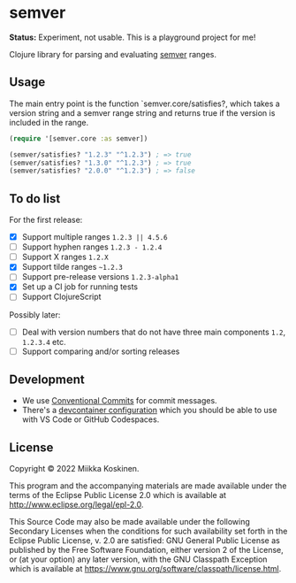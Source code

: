 # semver

**Status:** Experiment, not usable. This is a playground project for me!

Clojure library for parsing and evaluating [semver](https://github.com/npm/node-semver) ranges.

## Usage

The main entry point is the function `semver.core/satisfies?,
which takes a version string and a semver range string and returns true if the version is included in the range.

```clojure
(require '[semver.core :as semver])

(semver/satisfies? "1.2.3" "^1.2.3") ; => true
(semver/satisfies? "1.3.0" "^1.2.3") ; => true
(semver/satisfies? "2.0.0" "^1.2.3") ; => false
```

## To do list

For the first release:

- [x] Support multiple ranges `1.2.3 || 4.5.6`
- [ ] Support hyphen ranges `1.2.3 - 1.2.4`
- [ ] Support X ranges `1.2.X`
- [x] Support tilde ranges `~1.2.3`
- [ ] Support pre-release versions `1.2.3-alpha1`
- [x] Set up a CI job for running tests
- [ ] Support ClojureScript

Possibly later:

- [ ] Deal with version numbers that do not have three main components `1.2`, `1.2.3.4` etc.
- [ ] Support comparing and/or sorting releases

## Development

- We use [Conventional Commits](https://www.conventionalcommits.org/en/v1.0.0/) for commit messages.
- There's a [devcontainer configuration](https://code.visualstudio.com/docs/remote/containers) which you should be able to use with VS Code or GitHub Codespaces.

## License

Copyright © 2022 Miikka Koskinen.

This program and the accompanying materials are made available under the
terms of the Eclipse Public License 2.0 which is available at
http://www.eclipse.org/legal/epl-2.0.

This Source Code may also be made available under the following Secondary
Licenses when the conditions for such availability set forth in the Eclipse
Public License, v. 2.0 are satisfied: GNU General Public License as published by
the Free Software Foundation, either version 2 of the License, or (at your
option) any later version, with the GNU Classpath Exception which is available
at https://www.gnu.org/software/classpath/license.html.
